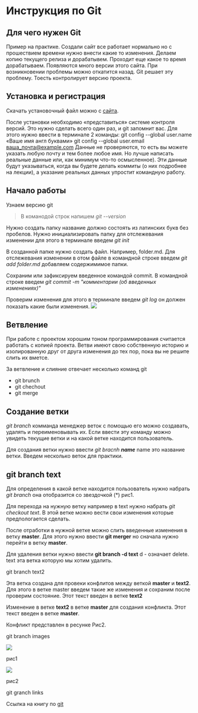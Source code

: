 # Инструкция по Git

## Для чего нужен Git
Пример на практике. Создали сайт все работает нормально но с прошествием времени нужно внести какие то изменения. Делаем копию текущего релиза и дорабатывем. Проходит еще какое то время дорабатываем. Появляются много версии этого сайта. При возникновении проблемы можно откатится назад. Git решает эту проблему. Тоесть контролирует версию проекта.

## Установка и регистрация
Скачать установочный файл можно с [сайта](https://git-scm.com/downloads).

После установки необходимо «представиться» системе контроля версий. Это нужно сделать всего один раз, и git запомнит вас. Для этого нужно ввести в терминале 2 команды:
git config --global user.name «Ваше имя англ буквами»
git config --global user.email ваша_почта@example.com
Данные не проверяются, то есть вы можете указать любую почту и тем более любое имя. Но лучше написать реальные данные или, как минимум что-то осмысленное). Эти данные будут указываться, когда вы будете делать коммиты (о них подробнее на лекции), а указание реальных данных упростит командную работу.

## Начало работы

Узнаем версию git
> В команодой строк напишем *git --version*

Нужно создать папку название должно состоять из латинских букв без пробелов. Нужно инициализировать папку для отслежевания изменении для этого в терминале введем *git init*

В созданной папке нужно создать файл. Например, folder.md. Для отслежевания изменении в отом файле в командной строке введем *git add folder.md* добавляем содержимимое папки.

Сохраним или зафиксируем введенное командой commit. В командной строке введем *git commit -m "комментарии (об введенных изменениях)"*

Проверим изменения для этого в терминале введем *git log* он должен показать какие были изменения.
![](gitLog.jpg)

## Ветвление
При работе с проектом хорошим тоном программирования считается работать с копией проекта. Ветви имеют свою собственную историю и изолированную друг от друга изменения до тех пор, пока вы не решите слить их вметсе.

За ветвление и слияние отвечает несколько команд git
* git brunch
* git chechout
* git merge

## Создание ветки

*git branch* комманда менеджер веток с помощью его можно создавать, удалять и переименовывать их. Если ввести эту команду можно увидеть текущие ветки и на какой ветке находится пользователь.

Для создания ветки нужно ввести *git bracnh **name*** name это название ветки.
Введем несколько веток для практики.

## git branch text

Для определения в какой ветке находится пользователь нужно набрать *git branch* она отобразится со звездочкой (*) рис1.

Для перехода на нужную ветку например в text нужно набрать *git checkout text*. В этой ветке можно вести свои изменения которые предпологается сделать.

После отработки в нужной ветке можно слить введенные изменения в ветку **master**. Для этого нужно ввести **git merger** но сначала нужно перейти в ветку **master**.

Для удаления ветки нужно ввести **git branch -d text** d - означает delete. text эта ветка которую мы хотим удалить.

git branch text2

Эта ветка создана для провеки конфлитов между веткой **master** и **text2**. Для этого в ветке master введем такие же изменения и сохраним после проверим состояние. Этот текст введен в ветке **text2**

Изменение в ветке **text2** в ветке **master** для создания конфликта. Этот текст введен в ветке **master**.

Конфликт представлен в ресунке Рис2.

git branch images


![](GitBranch.jpg) 

рис1


![](gitConflict.jpg) 

рис2



git granсh links

Ссылка на книгу по [git](https://git-scm.com/book/en/v2)
